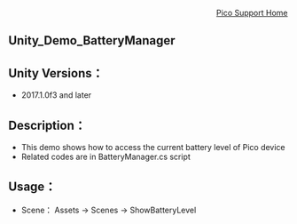<p align="right"><a href="https://github.com/PicoSupport/PicoSupport" target="_blank">Pico Support Home</a></p>

## Unity_Demo_BatteryManager

## Unity Versions：
- 2017.1.0f3 and later

## Description：

- This demo shows how to access the current battery level of Pico device
-	Related codes are in BatteryManager.cs script


## Usage：
- Scene： Assets -> Scenes -> ShowBatteryLevel
